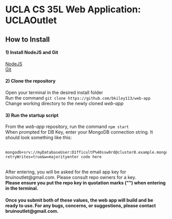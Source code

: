 
<h1> UCLA CS 35L Web Application: UCLAOutlet </h1>

<h2> How to Install </h2> 

<h4>1) Install NodeJS and Git</h4>

[NodeJS](https://nodejs.org/en/download) </br>
[Git](https://git-scm.com/downloads) </br>


<h4> 2) Clone the repository </h4>

Open your terminal in the desired install folder  </br> 
Run the command `git clone https://github.com/bkiley113/web-app` </br>
Change working directory to the newly cloned *web-app* </br>

<h4> 3) Run the startup script </h4>

From the *web-app* repository,  run the command `npm start` </br> 
When prompted for DB Key, enter your MongoDB connection string. It should look something like this: </br> </br>

    mongodb+srv://myDatabaseUser:D1fficultP%40ssw0rd@cluster0.example.mongodb.net/?retryWrites=true&w=majorityenter code here 
</br>
After entering, you will be asked for the email app key for bruinoutlet@gmail.com. Please consult repo owners for a key. </br>
<strong>Please ensure you put the repo key in quotation marks ("") when entering in the terminal.</strong> </br>

<h4> Once you submit both of these values, the web app will build and be ready to use. For any bugs, concerns, or suggestions, please contact bruinoutlet@gmail.com. </h4>
